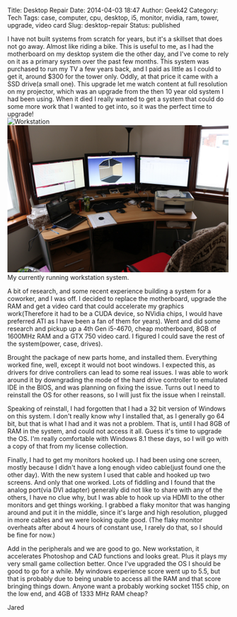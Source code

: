 Title: Desktop Repair
Date: 2014-04-03 18:47
Author: Geek42
Category: Tech
Tags: case, computer, cpu, desktop, i5, monitor, nvidia, ram, tower, upgrade, video card
Slug: desktop-repair
Status: published

I have not built systems from scratch for years, but it's a skillset
that does not go away. Almost like riding a bike. This is useful to me,
as I had the motherboard on my desktop system die the other day, and
I've come to rely on it as a primary system over the past few months.
This system was purchased to run my TV a few years back, and I paid as
little as I could to get it, around \$300 for the tower only. Oddly, at
that price it came with a SSD drive(a small one). This upgrade let me
watch content at full resolution on my projector, which was an upgrade
from the then 10 year old system I had been using. When it died I really
wanted to get a system that could do some more work that I wanted to get
into, so it was the perfect time to upgrade!  
![Workstation]({filename}/images/IMG_0054.jpg)
<img src="images/IMG_0054.jpg" style="width: 500px; max-width: 100%; height: auto;" alt="Workstation" />
My currently running workstation system.

<!--more-->

A bit of research, and some recent experience building a system for a
coworker, and I was off. I decided to replace the motherboard, upgrade
the RAM and get a video card that could accelerate my graphics
work(Therefore it had to be a CUDA device, so NVidia chips, I would have
preferred ATI as I have been a fan of them for years). Went and did some
research and pickup up a 4th Gen i5-4670, cheap motherboard, 8GB of
1600MHz RAM and a GTX 750 video card. I figured I could save the rest of
the system(power, case, drives).

Brought the package of new parts home, and installed them. Everything
worked fine, well, except it would not boot windows. I expected this, as
drivers for drive controllers can lead to some real issues. I was able
to work around it by downgrading the mode of the hard drive controller
to emulated IDE in the BIOS, and was planning on fixing the issue. Turns
out I need to reinstall the OS for other reasons, so I will just fix the
issue when I reinstall.

Speaking of reinstall, I had forgotten that I had a 32 bit version of
Windows on this system. I don't really know why I installed that, as I
generally go 64 bit, but that is what I had and it was not a problem.
That is, until I had 8GB of RAM in the system, and could not access it
all. Guess it's time to upgrade the OS. I'm really comfortable with
Windows 8.1 these days, so I will go with a copy of that from my license
collection.

Finally, I had to get my monitors hooked up. I had been using one
screen, mostly because I didn't have a long enough video cable(just
found one the other day). With the new system I used that cable and
hooked up two screens. And only that one worked. Lots of fiddling and I
found that the analog port(via DVI adapter) generally did not like to
share with any of the others, I have no clue why, but I was able to hook
up via HDMI to the other monitors and get things working. I grabbed a
flaky monitor that was hanging around and put it in the middle, since
it's large and high resolution, plugged in more cables and we were
looking quite good. (The flaky monitor overheats after about 4 hours of
constant use, I rarely do that, so I should be fine for now.)

Add in the peripherals and we are good to go. New workstation, it
accelerates Photoshop and CAD functions and looks great. Plus it plays
my very small game collection better. Once I've upgraded the OS I should
be good to go for a while. My windows experience score went up to 5.5,
but that is probably due to being unable to access all the RAM and that
score bringing things down. Anyone want a probably working socket 1155
chip, on the low end, and 4GB of 1333 MHz RAM cheap?

Jared
